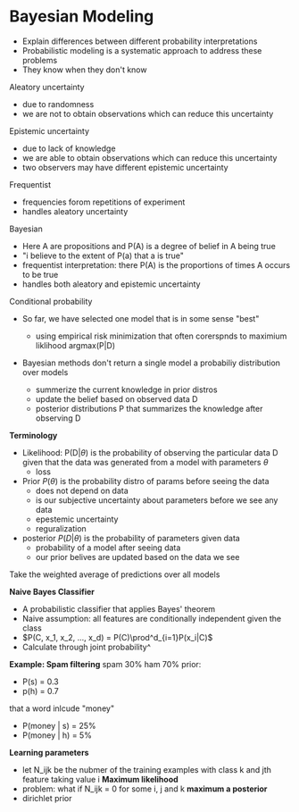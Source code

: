# Bayesian Modeling
- Explain differences between different probability interpretations
- Probabilistic modeling is a systematic approach to address these problems
- They know when they don't know

Aleatory uncertainty
- due to randomness
- we are not to obtain observations which can reduce this uncertainty

Epistemic uncertainty
- due to lack of knowledge
- we are able to obtain observations which can reduce this uncertainty
- two observers may have different epistemic uncertainty


Frequentist
- frequencies forom repetitions of experiment
- handles aleatory uncertainty

Bayesian
- Here A are propositions and P(A) is a degree of belief in A being true
- "i believe to the extent of P(a) that a is true"
- frequentist interpretation: there P(A) is the proportions of times A occurs to be true
- handles both aleatory and epistemic uncertainty

Conditional probability
- So far, we have selected one model that is in some sense "best"
	- using empirical risk minimization that often corerspnds to maximium liklihood argmax(P|D)

- Bayesian methods don't return a single model a probabiliy distribution over models
	- summerize the current knowledge in prior distros
	- update the belief based on observed data D
	- posterior distributions P that summarizes the knowledge after observing D


**Terminology**
- Likelihood: P(D|$\theta$) is the probability of observing the particular data D given that the data was generated from a model with parameters $\theta$ 
	- loss
- Prior $P(\theta)$ is the probability distro of params before seeing the data
	- does not depend on data
	- is our subjective uncertainty about parameters before we see any data
	- epestemic uncertainty
	- reguralization
- posterior $P(D|\theta)$ is the probability of parameters given data
	- probability of a model after seeing data
	- our prior belives are updated based on the data we see

Take the weighted average of predictions over all models

**Naive Bayes Classifier**
- A probabilistic classifier that applies Bayes' theorem
- Naive assumption: all features are conditionally independent given the class
- $P(C, x_1, x_2, ..., x_d) = P(C)\prod^d_{i=1}P(x_i|C)$ 
- Calculate through joint probability^


**Example: Spam filtering**
spam 30%
ham 70%
prior:
- P(s) = 0.3
- p(h) = 0.7

that a word inlcude "money"
- P(money | s) = 25%
- P(money | h) = 5%

**Learning parameters**
- let N_ijk be the nubmer of the training examples with class k and jth feature taking value i 
**Maximum likelihood**
- problem: what if N_ijk = 0 for some i, j and k
**maximum a posterior**
- dirichlet prior


